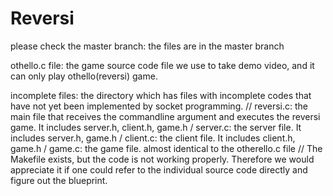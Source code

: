 # Reversi
please check the master branch: the files are in the master branch

othello.c file: the game source code file we use to take demo video, and it can only play othello(reversi) game.

incomplete files: the directory which has files with incomplete codes that have not yet been implemented by socket programming.
  // reversi.c: the main file that receives the commandline argument and executes the reversi game. It includes server.h, client.h, game.h
     / server.c: the server file. It includes server.h, game.h
        / client.c: the client file. It includes client.h, game.h
           / game.c: the game file. almost identical to the otherello.c file
             // The Makefile exists, but the code is not working properly. Therefore we would appreciate it if one could refer to the individual source code directly and figure out the blueprint.
